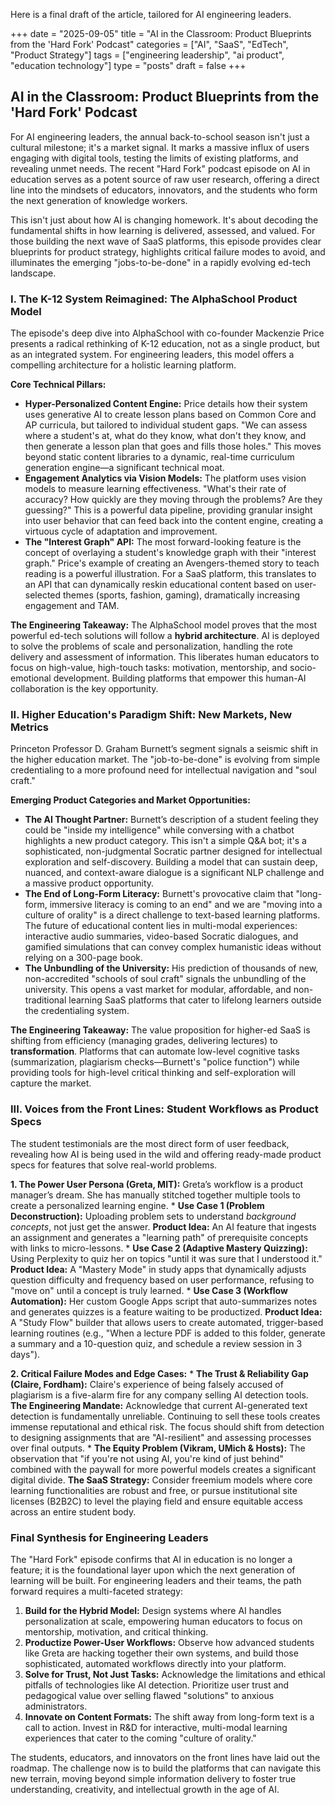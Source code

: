 Here is a final draft of the article, tailored for AI engineering leaders.

+++
date = "2025-09-05"
title = "AI in the Classroom: Product Blueprints from the 'Hard Fork' Podcast"
categories = ["AI", "SaaS", "EdTech", "Product Strategy"]
tags = ["engineering leadership", "ai product", "education technology"]
type = "posts"
draft = false
+++

## AI in the Classroom: Product Blueprints from the 'Hard Fork' Podcast

For AI engineering leaders, the annual back-to-school season isn't just a cultural milestone; it's a market signal. It marks a massive influx of users engaging with digital tools, testing the limits of existing platforms, and revealing unmet needs. The recent "Hard Fork" podcast episode on AI in education serves as a potent source of raw user research, offering a direct line into the mindsets of educators, innovators, and the students who form the next generation of knowledge workers.

This isn't just about how AI is changing homework. It's about decoding the fundamental shifts in how learning is delivered, assessed, and valued. For those building the next wave of SaaS platforms, this episode provides clear blueprints for product strategy, highlights critical failure modes to avoid, and illuminates the emerging "jobs-to-be-done" in a rapidly evolving ed-tech landscape.

### I. The K-12 System Reimagined: The AlphaSchool Product Model

The episode's deep dive into AlphaSchool with co-founder Mackenzie Price presents a radical rethinking of K-12 education, not as a single product, but as an integrated system. For engineering leaders, this model offers a compelling architecture for a holistic learning platform.

**Core Technical Pillars:**

*   **Hyper-Personalized Content Engine:** Price details how their system uses generative AI to create lesson plans based on Common Core and AP curricula, but tailored to individual student gaps. "We can assess where a student's at, what do they know, what don't they know, and then generate a lesson plan that goes and fills those holes." This moves beyond static content libraries to a dynamic, real-time curriculum generation engine—a significant technical moat.
*   **Engagement Analytics via Vision Models:** The platform uses vision models to measure learning effectiveness. "What's their rate of accuracy? How quickly are they moving through the problems? Are they guessing?" This is a powerful data pipeline, providing granular insight into user behavior that can feed back into the content engine, creating a virtuous cycle of adaptation and improvement.
*   **The "Interest Graph" API:** The most forward-looking feature is the concept of overlaying a student's knowledge graph with their "interest graph." Price's example of creating an Avengers-themed story to teach reading is a powerful illustration. For a SaaS platform, this translates to an API that can dynamically reskin educational content based on user-selected themes (sports, fashion, gaming), dramatically increasing engagement and TAM.

**The Engineering Takeaway:** The AlphaSchool model proves that the most powerful ed-tech solutions will follow a **hybrid architecture**. AI is deployed to solve the problems of scale and personalization, handling the rote delivery and assessment of information. This liberates human educators to focus on high-value, high-touch tasks: motivation, mentorship, and socio-emotional development. Building platforms that empower this human-AI collaboration is the key opportunity.

### II. Higher Education's Paradigm Shift: New Markets, New Metrics

Princeton Professor D. Graham Burnett’s segment signals a seismic shift in the higher education market. The "job-to-be-done" is evolving from simple credentialing to a more profound need for intellectual navigation and "soul craft."

**Emerging Product Categories and Market Opportunities:**

*   **The AI Thought Partner:** Burnett’s description of a student feeling they could be "inside my intelligence" while conversing with a chatbot highlights a new product category. This isn't a simple Q&A bot; it's a sophisticated, non-judgmental Socratic partner designed for intellectual exploration and self-discovery. Building a model that can sustain deep, nuanced, and context-aware dialogue is a significant NLP challenge and a massive product opportunity.
*   **The End of Long-Form Literacy:** Burnett's provocative claim that "long-form, immersive literacy is coming to an end" and we are "moving into a culture of orality" is a direct challenge to text-based learning platforms. The future of educational content lies in multi-modal experiences: interactive audio summaries, video-based Socratic dialogues, and gamified simulations that can convey complex humanistic ideas without relying on a 300-page book.
*   **The Unbundling of the University:** His prediction of thousands of new, non-accredited "schools of soul craft" signals the unbundling of the university. This opens a vast market for modular, affordable, and non-traditional learning SaaS platforms that cater to lifelong learners outside the credentialing system.

**The Engineering Takeaway:** The value proposition for higher-ed SaaS is shifting from efficiency (managing grades, delivering lectures) to **transformation**. Platforms that can automate low-level cognitive tasks (summarization, plagiarism checks—Burnett's "police function") while providing tools for high-level critical thinking and self-exploration will capture the market.

### III. Voices from the Front Lines: Student Workflows as Product Specs

The student testimonials are the most direct form of user feedback, revealing how AI is being used in the wild and offering ready-made product specs for features that solve real-world problems.

**1. The Power User Persona (Greta, MIT):** Greta’s workflow is a product manager’s dream. She has manually stitched together multiple tools to create a personalized learning engine.
    *   **Use Case 1 (Problem Deconstruction):** Uploading problem sets to understand *background concepts*, not just get the answer. **Product Idea:** An AI feature that ingests an assignment and generates a "learning path" of prerequisite concepts with links to micro-lessons.
    *   **Use Case 2 (Adaptive Mastery Quizzing):** Using Perplexity to quiz her on topics "until it was sure that I understood it." **Product Idea:** A "Mastery Mode" in study apps that dynamically adjusts question difficulty and frequency based on user performance, refusing to "move on" until a concept is truly learned.
    *   **Use Case 3 (Workflow Automation):** Her custom Google Apps script that auto-summarizes notes and generates quizzes is a feature waiting to be productized. **Product Idea:** A "Study Flow" builder that allows users to create automated, trigger-based learning routines (e.g., "When a lecture PDF is added to this folder, generate a summary and a 10-question quiz, and schedule a review session in 3 days").

**2. Critical Failure Modes and Edge Cases:**
    *   **The Trust & Reliability Gap (Claire, Fordham):** Claire's experience of being falsely accused of plagiarism is a five-alarm fire for any company selling AI detection tools. **The Engineering Mandate:** Acknowledge that current AI-generated text detection is fundamentally unreliable. Continuing to sell these tools creates immense reputational and ethical risk. The focus should shift from detection to designing assignments that are "AI-resilient" and assessing processes over final outputs.
    *   **The Equity Problem (Vikram, UMich & Hosts):** The observation that "if you're not using AI, you're kind of just behind" combined with the paywall for more powerful models creates a significant digital divide. **The SaaS Strategy:** Consider freemium models where core learning functionalities are robust and free, or pursue institutional site licenses (B2B2C) to level the playing field and ensure equitable access across an entire student body.

### Final Synthesis for Engineering Leaders

The "Hard Fork" episode confirms that AI in education is no longer a feature; it is the foundational layer upon which the next generation of learning will be built. For engineering leaders and their teams, the path forward requires a multi-faceted strategy:

1.  **Build for the Hybrid Model:** Design systems where AI handles personalization at scale, empowering human educators to focus on mentorship, motivation, and critical thinking.
2.  **Productize Power-User Workflows:** Observe how advanced students like Greta are hacking together their own systems, and build those sophisticated, automated workflows directly into your platform.
3.  **Solve for Trust, Not Just Tasks:** Acknowledge the limitations and ethical pitfalls of technologies like AI detection. Prioritize user trust and pedagogical value over selling flawed "solutions" to anxious administrators.
4.  **Innovate on Content Formats:** The shift away from long-form text is a call to action. Invest in R&D for interactive, multi-modal learning experiences that cater to the coming "culture of orality."

The students, educators, and innovators on the front lines have laid out the roadmap. The challenge now is to build the platforms that can navigate this new terrain, moving beyond simple information delivery to foster true understanding, creativity, and intellectual growth in the age of AI.
